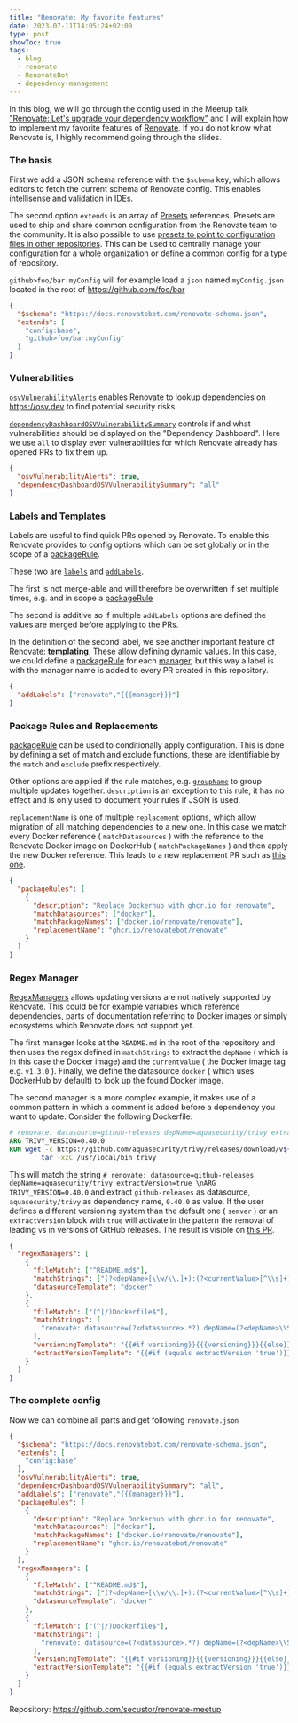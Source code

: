 ```yaml
---
title: "Renovate: My favorite features"
date: 2023-07-11T14:05:24+02:00
type: post
showToc: true
tags:
  - blog
  - renovate
  - RenovateBot
  - dependency-management
---
```


In this blog,
we will go through the config
used in the Meetup talk ["Renovate: Let's
upgrade your dependency workflow"](../../talks/renovate_lets_upgrade_your_dependency_workflow)
and I will explain how to implement my favorite features of [Renovate](https://github.com/renovatebot/renovate/).
If you do not know what Renovate is, I highly recommend going through the slides.

### The basis

First we add a JSON schema reference with the `$schema` key,
which allows editors to fetch the current schema of Renovate config.
This enables intellisense and validation in IDEs.

The second option `extends` is an array of [Presets](https://docs.renovatebot.com/key-concepts/presets/) references.
Presets are used to ship and share common configuration from the Renovate team to the community.
It is also possible to use [presets
to point to configuration files in other repositories](https://docs.renovatebot.com/config-presets/).
This can be used to centrally manage your configuration for a whole organization
or define a common config for a type of repository.

`github>foo/bar:myConfig` will for example load a `json` named `myConfig.json` located in the root of <https://github.com/foo/bar>

```json
{
  "$schema": "https://docs.renovatebot.com/renovate-schema.json",
  "extends": [
    "config:base",
    "github>foo/bar:myConfig"
  ]
}
```

### Vulnerabilities

[`osvVulnerabilityAlerts`](https://docs.renovatebot.com/configuration-options/#osvvulnerabilityalerts)
enables Renovate to lookup dependencies on <https://osv.dev> to find potential security risks.

[`dependencyDashboardOSVVulnerabilitySummary`](https://docs.renovatebot.com/configuration-options/#dependencydashboardosvvulnerabilitysummary)
controls if and what vulnerabilities should be displayed on the "Dependency Dashboard".
Here we use `all` to display even vulnerabilities for which Renovate already has opened PRs to fix them up.

```json
{
  "osvVulnerabilityAlerts": true,
  "dependencyDashboardOSVVulnerabilitySummary": "all"
}
```

### Labels and Templates

Labels are useful to find quick PRs opened by Renovate.
To enable this Renovate provides to config options
which can be set globally or in the scope of a [packageRule](https://docs.renovatebot.com/configuration-options/#packagerules).

These two are [`labels`](https://docs.renovatebot.com/configuration-options/#labels) and [`addLabels`](https://docs.renovatebot.com/configuration-options/#addlabels).

The first is not merge-able and will therefore be overwritten if set multiple times,
e.g. and in scope a [packageRule](https://docs.renovatebot.com/configuration-options/#packagerules)

The second is additive so if multiple `addLabels` options are defined the values are merged before applying to the PRs.

In the definition of the second label, we see another important feature of Renovate:
[**templating**](https://docs.renovatebot.com/templates/).
These allow defining dynamic values.
In this case, we could define a [packageRule](https://docs.renovatebot.com/configuration-options/#packagerules) for each
[manager](https://docs.renovatebot.com/modules/manager/),
but this way a label is with the manager name is added to every PR created in this repository.

```json
{
  "addLabels": ["renovate","{{{manager}}}"]
}
```

### Package Rules and Replacements

[packageRule](https://docs.renovatebot.com/configuration-options/#packagerules) can be used
to conditionally apply configuration.
This is done by defining a set of match and exclude functions,
these are identifiable by the `match` and `exclude` prefix respectively.

Other options are applied if the rule matches,
e.g. [`groupName`](https://docs.renovatebot.com/configuration-options/#groupname) to group multiple updates together.
`description` is an exception to this rule, it has no effect and is only used to document your rules if JSON is used.

`replacementName` is one of multiple `replacement` options, which allow migration of all matching dependencies to a new one.
In this case we match every Docker reference ( `matchDatasources` )
with the reference to the Renovate Docker image on DockerHub
( `matchPackageNames` ) and then apply the new Docker reference.
This leads to a new replacement PR such as [this one](https://github.com/secustor/renovate-meetup/pull/10).

```json
{
  "packageRules": [
    {
      "description": "Replace Dockerhub with ghcr.io for renovate",
      "matchDatasources": ["docker"],
      "matchPackageNames": ["docker.io/renovate/renovate"],
      "replacementName": "ghcr.io/renovatebot/renovate"
    }
  ]
}
```

### Regex Manager

[RegexManagers](https://docs.renovatebot.com/configuration-options/#regexmanagers) allows updating versions
are not natively supported by Renovate.
This could be for example variables which reference dependencies,
parts of documentation referring to Docker images or simply ecosystems which Renovate does not support yet.

The first manager looks at the `README.md` in the root of the repository
and then uses the regex defined in `matchStrings` to extract the
`depName` ( which is in this case the Docker image) and the `currentValue` ( the Docker image tag e.g. `v1.3.0` ).
Finally, we define the datasource `docker` ( which uses DockerHub by default) to look up the found Docker image.

The second manager is a more complex example,
it makes use of a common pattern in which a comment is added before a dependency you want to update.
Consider the following Dockerfile:

```Dockerfile
# renovate: datasource=github-releases depName=aquasecurity/trivy extractVersion=true
ARG TRIVY_VERSION=0.40.0
RUN wget -c https://github.com/aquasecurity/trivy/releases/download/v${TRIVY_VERSION}/trivy_${TRIVY_VERSION}_Linux-64Bit.tar.gz -O - | \
        tar -xzC /usr/local/bin trivy
```

This will match the string
`# renovate: datasource=github-releases depName=aquasecurity/trivy extractVersion=true \nARG TRIVY_VERSION=0.40.0`
and extract `github-releases` as datasource, `aquasecurity/trivy`
as dependency name, `0.40.0`
as value.
If the user defines a different versioning system than the default one
( `semver` )
or an `extractVersion` block with `true` will activate in the pattern the removal of leading `v`s in versions of GitHub releases.
The result is visible on [this PR](https://github.com/secustor/renovate-meetup/pull/14).

```json
{
  "regexManagers": [
    {
      "fileMatch": ["^README.md$"],
      "matchStrings": ["(?<depName>[\\w/\\.]+):(?<currentValue>[^\\s]+)"],
      "datasourceTemplate": "docker"
    },
    {
      "fileMatch": ["(^|/)Dockerfile$"],
      "matchStrings": [
        "renovate: datasource=(?<datasource>.*?) depName=(?<depName>\\S*)( versioning=(?<versioning>.*?))?( extractVersion=(?<extractVersion>.*?))?\\nARG .*?_VERSION=(?<currentValue>.*)\\s"
      ],
      "versioningTemplate": "{{#if versioning}}{{{versioning}}}{{else}}semver{{/if}}",
      "extractVersionTemplate": "{{#if (equals extractVersion 'true')}}^v(?<version>\\S+){{/if}}"
    }
  ]
}
```

### The complete config

Now we can combine all parts and get following `renovate.json`

```json
{
  "$schema": "https://docs.renovatebot.com/renovate-schema.json",
  "extends": [
    "config:base"
  ],
  "osvVulnerabilityAlerts": true,
  "dependencyDashboardOSVVulnerabilitySummary": "all",
  "addLabels": ["renovate","{{{manager}}}"],
  "packageRules": [
    {
      "description": "Replace Dockerhub with ghcr.io for renovate",
      "matchDatasources": ["docker"],
      "matchPackageNames": ["docker.io/renovate/renovate"],
      "replacementName": "ghcr.io/renovatebot/renovate"
    }
  ],
  "regexManagers": [
    {
      "fileMatch": ["^README.md$"],
      "matchStrings": ["(?<depName>[\\w/\\.]+):(?<currentValue>[^\\s]+)"],
      "datasourceTemplate": "docker"
    },
    {
      "fileMatch": ["(^|/)Dockerfile$"],
      "matchStrings": [
        "renovate: datasource=(?<datasource>.*?) depName=(?<depName>\\S*)( versioning=(?<versioning>.*?))?( extractVersion=(?<extractVersion>.*?))?\\nARG .*?_VERSION=(?<currentValue>.*)\\s"
      ],
      "versioningTemplate": "{{#if versioning}}{{{versioning}}}{{else}}semver{{/if}}",
      "extractVersionTemplate": "{{#if (equals extractVersion 'true')}}^v(?<version>\\S+){{/if}}"
    }
  ]
}
```

Repository: <https://github.com/secustor/renovate-meetup>

